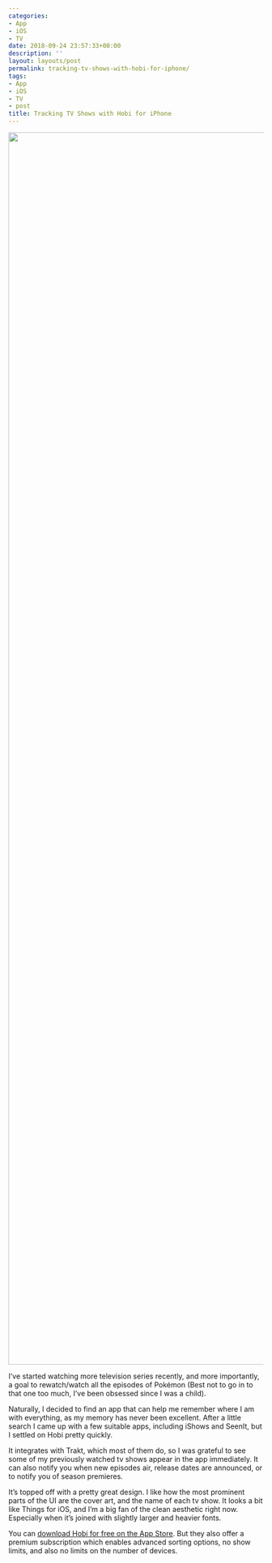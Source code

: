 ```yaml
---
categories:
- App
- iOS
- TV
date: 2018-09-24 23:57:33+00:00
description: ''
layout: layouts/post
permalink: tracking-tv-shows-with-hobi-for-iphone/
tags:
- App
- iOS
- TV
- post
title: Tracking TV Shows with Hobi for iPhone
---
```


<p><img loading="lazy" class="alignnone size-full wp-image-6332" src="https://chrishannah.me/wp-content/uploads/2018/09/57389EBE-97B1-4045-82BC-2EB35AD840E7.jpeg" width="3415" height="2436" srcset="https://chrishannah.me/images/2018/09/57389EBE-97B1-4045-82BC-2EB35AD840E7.jpeg 3415w, https://chrishannah.me/images/2018/09/57389EBE-97B1-4045-82BC-2EB35AD840E7-300x214.jpeg 300w, https://chrishannah.me/images/2018/09/57389EBE-97B1-4045-82BC-2EB35AD840E7-768x548.jpeg 768w" sizes="(max-width: 3415px) 100vw, 3415px" /></p>
<p>I’ve started watching more television series recently, and more importantly, a goal to rewatch/watch all the episodes of Pokémon (Best not to go in to that one too much, I’ve been obsessed since I was a child).</p>
<p>Naturally, I decided to find an app that can help me remember where I am with everything, as my memory has never been excellent. After a little search I came up with a few suitable apps, including iShows and SeenIt, but I settled on Hobi pretty quickly.</p>
<p>It integrates with Trakt, which most of them do, so I was grateful to see some of my previously watched tv shows appear in the app immediately. It can also notify you when new episodes air, release dates are announced, or to notify you of season premieres.</p>
<p>It’s topped off with a pretty great design. I like how the most prominent parts of the UI are the cover art, and the name of each tv show. It looks a bit like Things for iOS, and I’m a big fan of the clean aesthetic right now. Especially when it’s joined with slightly larger and heavier fonts.</p>
<p>You can <a href="https://itunes.apple.com/gb/app/id1387915223?at=1010l4Hj&amp;ct=social">download Hobi for free on the App Store</a>. But they also offer a premium subscription which enables advanced sorting options, no show limits, and also no limits on the number of devices.</p>
